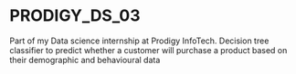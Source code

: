 # PRODIGY_DS_03
 Part of my Data science internship at Prodigy InfoTech. Decision tree classifier to predict whether a customer will purchase a product based on their demographic and behavioural data 
